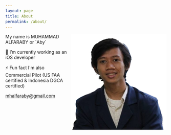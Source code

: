 ```yaml
---
layout: page
title: About
permalink: /about/
---
```


<img align="right" width="300" height="300" src="https://raw.githubusercontent.com/mhalfaraby/mhalfaraby.github.io/jekyll/images/aby.png">
My name is MUHAMMAD ALFARABY or `Aby` <br>

🔭 I’m currently working as an iOS developer

⚡ Fun fact I'm also Commercial Pilot (US FAA certified & Indonesia DGCA certified)

[mhalfaraby@gmail.com](mailto:mhalfaraby@gmail.com)

